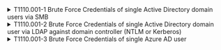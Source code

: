 <details>
<summary>T1110.001-1 Brute Force Credentials of single Active Directory domain users via SMB
</summary>
<pre>$ NA </pre>
</details>
<details>
<summary>T1110.001-2 Brute Force Credentials of single Active Directory domain user via LDAP against domain controller (NTLM or Kerberos)
</summary>
<pre>$ NA </pre>
</details>
<details>
<summary>T1110.001-3 Brute Force Credentials of single Azure AD user
</summary>
<pre>$ NA </pre>
</details>

